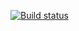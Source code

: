 [![Build status](https://ci.appveyor.com/api/projects/status/byw2omexv4o92o97/branch/main?svg=true)](https://ci.appveyor.com/project/zenitfan88/testform/branch/main)

